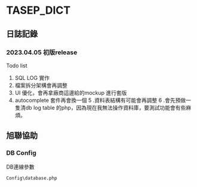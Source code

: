 # TASEP_DICT

## 日誌記錄

### 2023.04.05 初版release

Todo list

1. SQL LOG 實作
2. 檔案拆分架構會再調整
3. UI 優化，會再拿廠商這邊給的mockup 進行套版
4. autocomplete 套件再會換一個
5 .資料表結構有可能會再調整
6 .會先預做一隻清db log table 的php，因為現在我無法操作資料庫，要測試功能會有些麻煩。


## 旭聯協助

### DB Config

DB連線參數
```
Config\database.php
```